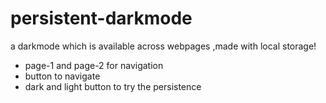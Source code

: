 # persistent-darkmode
a darkmode which is available across webpages ,made with local storage!


* page-1 and page-2 for navigation 
* button to navigate
* dark and light button to try the persistence
